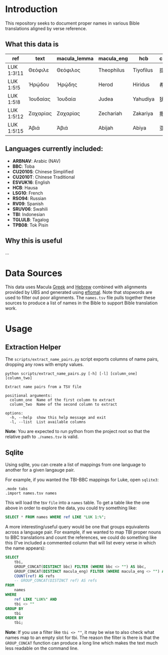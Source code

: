 # Introduction

This repository seeks to document proper names in various Bible translations aligned by verse reference.

## What this data is

| ref        | text     | macula_lemma | macula_eng | hcb       | cu2010s  | cu2010t  | rso94      | sruv06   | tbi      | lsg10     | rv09     | tpb08    | bbc      |
| ---------- | -------- | ------------ | ---------- | --------- | -------- | -------- | ---------- | -------- | -------- | --------- | -------- | -------- | -------- |
| LUK 1:3!11 | Θεόφιλε  | Θεόφιλος     | Theophilus | Tiyofilus | 提阿非罗 | 提阿非罗 | Феофил     | Theofilo | Teofilus | Théophile | Teófilo  |          |          |
| LUK 1:5!5  | Ἡρῴδου   | Ἡρῴδης       | Herod      | Hiridus   | 希律     | 希律     | Ирода      | herode   | herodes  | Hérode    | Herodes  | herot    | Herodes  |
| LUK 1:5!8  | Ἰουδαίας | Ἰουδαία      | Judea      | Yahudiya  | 犹太     | 猶太     | Иудейского | Yudea    | yudea    | Judée     | Judea    | judia    | Judea    |
| LUK 1:5!12 | Ζαχαρίας | Ζαχαρίας     | Zechariah  | Zakariya  | 撒迦利亚 | 撒迦利亞 | Захария    | Zakaria  | zakharia | Zacharie  | Zacarías | sekaraia | Sakarias |
| LUK 1:5!15 | Ἀβιά     | Ἀβιά         | Abijah     | Abiya     | 亚比雅   | 亞比雅   | Авиевой    | Abiya    | abia     | Abia      | Abías    | abiya    | Abia     |

## Languages currently included:

- **ARBNAV**: Arabic (NAV)
- **BBC**: Toba
- **CU2010S**: Chinese Simplified
- **CU2010T**: Chinese Traditional
- **ESVUK16**: English
- **HCB**: Hausa
- **LSG10**: French
- **RSO94**: Russian
- **RV09**: Spanish
- **SRUV06**: Swahili
- **TBI**: Indonesian
- **TGLULB**: Tagalog
- **TPB08**: Tok Pisin

## Why this is useful

...

# Data Sources

This data uses Macula [Greek](https://github.com/Clear-Bible/macula-greek/) and [Hebrew](https://github.com/Clear-Bible/macula-hebrew/) combined with alignments provided by UBS and generated using [eflomal](https://github.com/robertostling/eflomal). Note that stopwords are used to filter out poor alignments. The `names.tsv` file pulls together these sources to produce a list of names in the Bible to support Bible translation work.

# Usage

## Extraction Helper

The `scripts/extract_name_pairs.py` script exports columns of name pairs, dropping any rows with empty values.

```
python scripts/extract_name_pairs.py [-h] [-l] [column_one] [column_two]

Extract name pairs from a TSV file

positional arguments:
  column_one  Name of the first column to extract
  column_two  Name of the second column to extract

options:
  -h, --help  show this help message and exit
  -l, --list  List available columns
```

**Note**: You are expected to run python from the project root so that the relative path to `./names.tsv` is valid.

## Sqlite

Using sqlite, you can create a list of mappings from one language to another for a given langauge pair.

For example, if you wanted the TBI-BBC mappings for Luke, open `sqlite3`:

```sqlite3
.mode tabs
.import names.tsv names
```

This will load the tsv `file` into a `names` table. To get a table like the one above in order to explore the data, you could try something like:

```sql
SELECT * FROM names WHERE ref LIKE "LUK 1:%";
```

A more interesting/useful query would be one that groups equivalents across a language pair. For example, if we wanted to map TBI proper nouns to BBC translations and count the references, we could do something like this (I've included a commented column that will list every verse in which the name appears):

```sql
SELECT
    tbi,
    GROUP_CONCAT(DISTINCT bbc) FILTER (WHERE bbc <> "") AS bbc,
    GROUP_CONCAT(DISTINCT macula_eng) FILTER (WHERE macula_eng <> "") AS macula_eng,
    COUNT(ref) AS refs
    -- GROUP_CONCAT(DISTINCT ref) AS refs
FROM
    names
WHERE
    ref LIKE "LUK%" AND
    tbi <> ""
GROUP BY
    tbi
ORDER BY
    tbi;
```

**Note**: If you use a filter like `tbi <> ""`, it may be wise to also check what names map to an empty slot for tbi. The reason the filter is there is that the `GROUP_CONCAT` function can produce a long line which makes the text much less readable on the command line.
